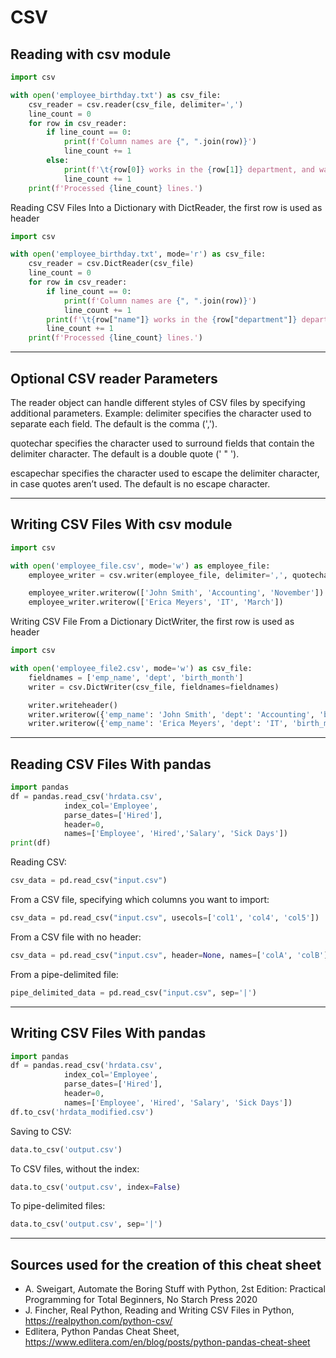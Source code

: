 # CSV

## Reading with csv module
````python
import csv

with open('employee_birthday.txt') as csv_file:
    csv_reader = csv.reader(csv_file, delimiter=',')
    line_count = 0
    for row in csv_reader:
        if line_count == 0:
            print(f'Column names are {", ".join(row)}')
            line_count += 1
        else:
            print(f'\t{row[0]} works in the {row[1]} department, and was born in {row[2]}.')
            line_count += 1
    print(f'Processed {line_count} lines.')
````
Reading CSV Files Into a Dictionary with DictReader, the first row is used as header
````python
import csv

with open('employee_birthday.txt', mode='r') as csv_file:
    csv_reader = csv.DictReader(csv_file)
    line_count = 0
    for row in csv_reader:
        if line_count == 0:
            print(f'Column names are {", ".join(row)}')
            line_count += 1
        print(f'\t{row["name"]} works in the {row["department"]} department, and was born in {row["birthday month"]}.')
        line_count += 1
    print(f'Processed {line_count} lines.')
````
___
## Optional CSV reader Parameters
The reader object can handle different styles of CSV files by specifying additional parameters.
Example:
delimiter specifies the character used to separate each field. The default is the comma (',').

quotechar specifies the character used to surround fields that contain the delimiter character. The default is a double quote (' " ').

escapechar specifies the character used to escape the delimiter character, in case quotes aren’t used. The default is no escape character.
___
## Writing CSV Files With csv module
````python
import csv

with open('employee_file.csv', mode='w') as employee_file:
    employee_writer = csv.writer(employee_file, delimiter=',', quotechar='"', quoting=csv.QUOTE_MINIMAL)

    employee_writer.writerow(['John Smith', 'Accounting', 'November'])
    employee_writer.writerow(['Erica Meyers', 'IT', 'March'])
````
Writing CSV File From a Dictionary DictWriter, the first row is used as header
````python
import csv

with open('employee_file2.csv', mode='w') as csv_file:
    fieldnames = ['emp_name', 'dept', 'birth_month']
    writer = csv.DictWriter(csv_file, fieldnames=fieldnames)

    writer.writeheader()
    writer.writerow({'emp_name': 'John Smith', 'dept': 'Accounting', 'birth_month': 'November'})
    writer.writerow({'emp_name': 'Erica Meyers', 'dept': 'IT', 'birth_month': 'March'})
````
___
## Reading CSV Files With pandas
````python
import pandas
df = pandas.read_csv('hrdata.csv', 
            index_col='Employee', 
            parse_dates=['Hired'], 
            header=0, 
            names=['Employee', 'Hired','Salary', 'Sick Days'])
print(df)
````
Reading CSV:
````python
csv_data = pd.read_csv("input.csv")
````
From a CSV file, specifying which columns you want to import:
````python
csv_data = pd.read_csv("input.csv", usecols=['col1', 'col4', 'col5'])
````
From a CSV file with no header:
````python
csv_data = pd.read_csv("input.csv", header=None, names=['colA', 'colB'])
````
From a pipe-delimited file:
````python
pipe_delimited_data = pd.read_csv("input.csv", sep='|')
````
___
## Writing CSV Files With pandas
````python
import pandas
df = pandas.read_csv('hrdata.csv', 
            index_col='Employee', 
            parse_dates=['Hired'],
            header=0, 
            names=['Employee', 'Hired', 'Salary', 'Sick Days'])
df.to_csv('hrdata_modified.csv')
````
Saving to CSV:
````python
data.to_csv('output.csv')
````
To CSV files, without the index:
````python
data.to_csv('output.csv', index=False)
````
To pipe-delimited files:
````python
data.to_csv('output.csv', sep='|')
````
___
## Sources used for the creation of this cheat sheet
- A. Sweigart, Automate the Boring Stuff with Python, 2st Edition:
    Practical Programming for Total Beginners, No Starch Press 2020
- J. Fincher, Real Python, Reading and Writing CSV Files in Python, https://realpython.com/python-csv/
- Edlitera, Python Pandas Cheat Sheet, https://www.edlitera.com/en/blog/posts/python-pandas-cheat-sheet